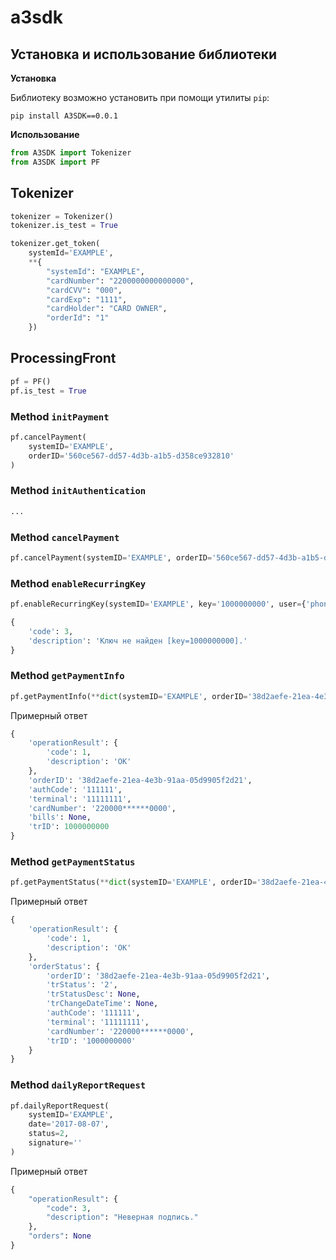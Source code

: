 # a3sdk

## Установка и использование библиотеки

**Установка**

Библиотеку возможно установить при помощи утилиты `pip`:

    pip install A3SDK==0.0.1

**Использование**

```python
from A3SDK import Tokenizer
from A3SDK import PF
```

## Tokenizer

```python
tokenizer = Tokenizer()
tokenizer.is_test = True
```

```python
tokenizer.get_token(
    systemId='EXAMPLE',
    **{
        "systemId": "EXAMPLE",
        "cardNumber": "2200000000000000",
        "cardCVV": "000",
        "cardExp": "1111",
        "cardHolder": "CARD OWNER",
        "orderId": "1"
    })
```

## ProcessingFront

```python
pf = PF()
pf.is_test = True
```

### Method `initPayment`

```python
pf.cancelPayment(
    systemID='EXAMPLE',
    orderID='560ce567-dd57-4d3b-a1b5-d358ce932810'
)
```

### Method `initAuthentication`

```python
...
```

### Method `cancelPayment`

```python
pf.cancelPayment(systemID='EXAMPLE', orderID='560ce567-dd57-4d3b-a1b5-d358ce932810')
```

### Method `enableRecurringKey`

```python
pf.enableRecurringKey(systemID='EXAMPLE', key='1000000000', user={'phone': '9150000000'})
```

```python
{
    'code': 3,
    'description': 'Ключ не найден [key=1000000000].'
}
```


### Method `getPaymentInfo`

```python
pf.getPaymentInfo(**dict(systemID='EXAMPLE', orderID='38d2aefe-21ea-4e3b-91aa-05d9905f2d21'))
```

Примерный ответ

```python
{
    'operationResult': {
        'code': 1,
        'description': 'OK'
    },
    'orderID': '38d2aefe-21ea-4e3b-91aa-05d9905f2d21',
    'authCode': '111111',
    'terminal': '11111111',
    'cardNumber': '220000******0000',
    'bills': None,
    'trID': 1000000000
}
```


### Method `getPaymentStatus`

```python
pf.getPaymentStatus(**dict(systemID='EXAMPLE', orderID='38d2aefe-21ea-4e3b-91aa-05d9905f2d21'))
```

Примерный ответ

```python
{
    'operationResult': {
        'code': 1,
        'description': 'OK'
    },
    'orderStatus': {
        'orderID': '38d2aefe-21ea-4e3b-91aa-05d9905f2d21',
        'trStatus': '2',
        'trStatusDesc': None,
        'trChangeDateTime': None,
        'authCode': '111111',
        'terminal': '11111111',
        'cardNumber': '220000******0000',
        'trID': '1000000000'
    }
}
```


### Method `dailyReportRequest`

```python
pf.dailyReportRequest(
    systemID='EXAMPLE',
    date='2017-08-07',
    status=2,
    signature=''
)
```

Примерный ответ

```python
{
    "operationResult": {
        "code": 3,
        "description": "Неверная подпись."
    },
    "orders": None
}
```
